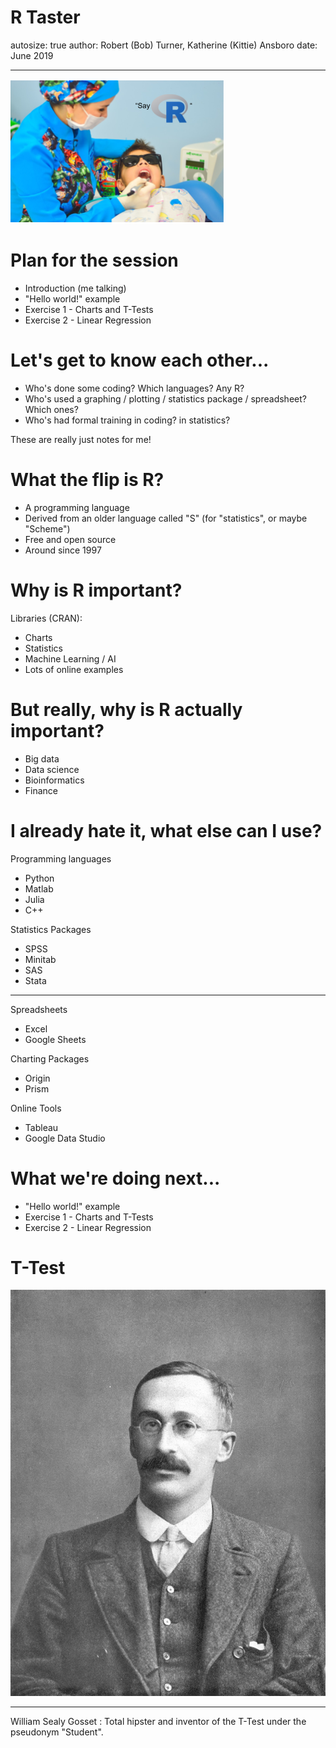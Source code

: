R Taster
========================================================
autosize: true
author: Robert (Bob) Turner, Katherine (Kittie) Ansboro
date: June 2019

***

![Say R](Say_R.PNG)

Plan for the session
========================================================

- Introduction (me talking)
- "Hello world!" example
- Exercise 1 - Charts and T-Tests
- Exercise 2 - Linear Regression

Let's get to know each other...
========================================================

- Who's done some coding? Which languages? Any R?
- Who's used a graphing / plotting / statistics package / spreadsheet? Which ones?
- Who's had formal training in coding? in statistics?

These are really just notes for me!

What the flip is R?
========================================================

- A programming language
- Derived from an older language called "S" (for "statistics", or maybe "Scheme")
- Free and open source
- Around since 1997

Why is R important?
========================================================

Libraries (CRAN):
- Charts
- Statistics
- Machine Learning / AI
- Lots of online examples

But really, why is R actually important?
========================================================

- Big data
- Data science
- Bioinformatics
- Finance

I already hate it, what else can I use?
========================================================

Programming languages
- Python
- Matlab
- Julia
- C++

Statistics Packages
- SPSS
- Minitab
- SAS
- Stata

***

Spreadsheets
- Excel
- Google Sheets

Charting Packages
- Origin
- Prism

Online Tools
- Tableau
- Google Data Studio

What we're doing next...
========================================================

- "Hello world!" example
- Exercise 1 - Charts and T-Tests
- Exercise 2 - Linear Regression

T-Test
========================================================

![William Sealy Gosset.jpg](William_Sealy_Gosset.jpg)

***

William Sealy Gosset : Total hipster and inventor of the T-Test under the pseudonym "Student".
